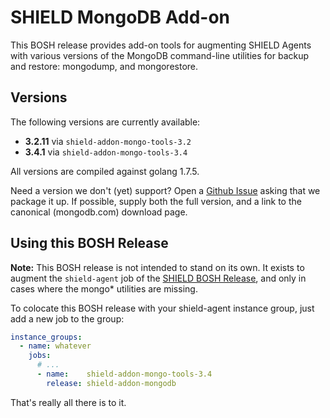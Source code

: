 # SHIELD MongoDB Add-on

This BOSH release provides add-on tools for augmenting SHIELD
Agents with various versions of the MongoDB command-line utilities
for backup and restore: mongodump, and mongorestore.

## Versions

The following versions are currently available:

 - **3.2.11** via `shield-addon-mongo-tools-3.2`
 - **3.4.1**  via `shield-addon-mongo-tools-3.4`

All versions are compiled against golang 1.7.5.

Need a version we don't (yet) support?  Open a [Github Issue][bug]
asking that we package it up.  If possible, supply both the full
version, and a link to the canonical (mongodb.com) download page.

## Using this BOSH Release

**Note:** This BOSH release is not intended to stand on its own.
It exists to augment the `shield-agent` job of the [SHIELD BOSH
Release][1], and only in cases where the mongo* utilities
are missing.

To colocate this BOSH release with your shield-agent instance
group, just add a new job to the group:

```yaml
instance_groups:
  - name: whatever
    jobs:
      # ...
      - name:    shield-addon-mongo-tools-3.4
        release: shield-addon-mongodb
```

That's really all there is to it.

[bug]: https://github.com/shieldproject/shield-addon-mongodb-boshrelease/issues
[1]:   https://github.com/starkandwayne/shield-boshrelease
